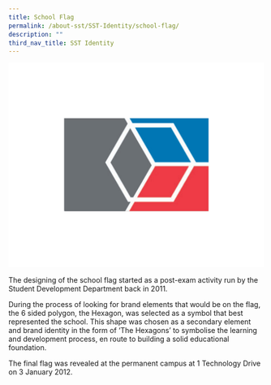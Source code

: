 ```yaml
---
title: School Flag
permalink: /about-sst/SST-Identity/school-flag/
description: ""
third_nav_title: SST Identity
---
```

![](/images/SST%20Flag%20Resize.png)

The designing of the school flag started as a post-exam activity run by the Student Development Department back in 2011.

During the process of looking for brand elements that would be on the flag, the 6 sided polygon, the Hexagon, was selected as a symbol that best represented the school. This shape was chosen as a secondary element and brand identity in the form of ‘The Hexagons’ to symbolise the learning and development process, en route to building a solid educational foundation.

The final flag was revealed at the permanent campus at 1 Technology Drive on 3 January 2012.